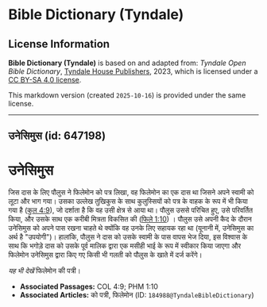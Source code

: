 # Bible Dictionary (Tyndale)

## License Information

**Bible Dictionary (Tyndale)** is based on and adapted from: _Tyndale Open Bible Dictionary_, [Tyndale House Publishers](https://tyndaleopenresources.com/), 2023, which is licensed under a [CC BY-SA 4.0 license](https://creativecommons.org/licenses/by-sa/4.0/legalcode.en).

This markdown version (created `2025-10-16`) is provided under the same license.



--------------------------------

## उनेसिमुस (id: 647198)

उनेसिमुस
========

जिस दास के लिए पौलुस ने फिलेमोन को पत्र लिखा, वह फिलेमोन का एक दास था जिसने अपने स्वामी को लूटा और भाग गया। उसका उल्लेख तुखिकुस के साथ कुलुस्सियों को पत्र के वाहक के रूप में भी किया गया है ([कुल 4:9](https://ref.ly/Col4:9)), जो दर्शाता है कि वह उसी क्षेत्र से आया था। पौलुस उससे परिचित हुए, उसे परिवर्तित किया, और उसके साथ एक करीबी मित्रता विकसित की ([फिले 1:10](https://ref.ly/Phlm1:10)) । पौलुस उसे अपनी कैद के दौरान उनेसिमुस को अपने पास रखना चाहते थे क्योंकि वह उनके लिए सहायक रहा था (यूनानी में, उनेसिमुस का अर्थ है "उपयोगी")। हालांकि, पौलुस ने दास को उसके स्वामी के पास वापस भेज दिया, इस विश्वास के साथ कि भगोड़े दास को उसके पूर्व मालिक द्वारा एक मसीही भाई के रूप में स्वीकार किया जाएगा और फिलेमोन उनेसिमुस द्वारा किए गए किसी भी गलती को पौलुस के खाते में दर्ज करेंगे।

*यह भी देखें* फिलेमोन की पत्री।

* **Associated Passages:** COL 4:9; PHM 1:10
* **Associated Articles:** को पत्री, फिलेमोन (ID: `184988@TyndaleBibleDictionary`)

